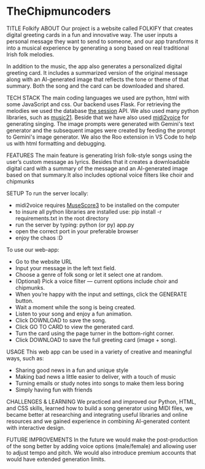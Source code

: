 # TheChipmuncoders
TITLE
Folkify
ABOUT
Our project is a website called FOLKIFY that creates digital greeting cards in a fun and innovative way. The user inputs a personal message they want to send to someone, and our app transforms it into a musical experience by generating a song based on real traditional Irish folk melodies.

In addition to the music, the app also generates a personalized digital greeting card. It includes a summarized version of the original message along with an AI-generated image that reflects the tone or theme of that summary. Both the song and the card can be downloaded and shared.

TECH STACK
The main coding languages we used are python, html with some JavaScript and css. Our backend uses Flask. For retrieving the melodies we used the database [the session](https://thesession.org/) API. We also used many python libraries, such as [music21](https://music21-mit.blogspot.com/). Beside that we have also used [midi2voice](https://github.com/mathigatti/midi2voice) for generating singing. The image prompts were generated with Gemini's text generator and the subsequent images were created by feeding the prompt to Gemini's image generator. We also the Roo extension in VS Code to help us with html formatting and debugging.

FEATURES
The main feature is generating Irish folk-style songs using the user’s custom message as lyrics. 
Besides that it creates a downloadable digital card with a summary of the message and an AI-generated image based on that summary.It also includes optional voice filters like choir and chipmunks

SETUP
To run the server locally:
- midi2voice requires [MuseScore3](https://musescore.org/en/download) to be installed on the computer
- to insure all python libraries are installed use: pip install -r requirements.txt in the root directory
- run the server by typing: python (or py) app.py
- open the correct port in your preferable browser
- enjoy the chaos :D
  
To use our web-app:
- Go to the website URL
- Input your message in the left text field.
- Choose a genre of folk song or let it select one at random.
- (Optional) Pick a voice filter — current options include choir and chipmunks.
- When you’re happy with the input and settings, click the GENERATE button.
- Wait a moment while the song is being created.
- Listen to your song and enjoy a fun animation.
- Click DOWNLOAD to save the song.
- Click GO TO CARD to view the generated card.
- Turn the card using the page turner in the bottom-right corner.
- Click DOWNLOAD to save the full greeting card (image + song).



USAGE
This web app can be used in a variety of creative and meaningful ways, such as:
- Sharing good news in a fun and unique style
- Making bad news a little easier to deliver, with a touch of music
- Turning emails or study notes into songs to make them less boring
- Simply having fun with friends 

CHALLENGES & LEARNING
We practiced and improved our Python, HTML, and CSS skills, learned how to build a song generator using MIDI files, we became better at researching and integrating useful libraries and online resources and we gained experience in combining AI-generated content with interactive design.

FUTURE IMPROVEMENTS
In the future we would make the post-production of the song better by adding voice options (male/female) and allowing user to adjust tempo and pitch. We would also introduce premium accounts that would have extended generation limits.



